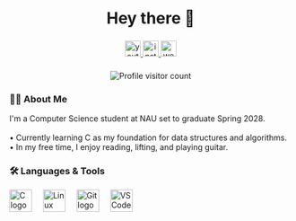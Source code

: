 <h1 align="center">Hey there 👋</h1>

###

<div align="center">
  <a target="_blank" rel="noopener noreferrer" href="https://www.youtube.com/@ariya_kc">
    <img src="https://img.shields.io/static/v1?message=Youtube&logo=youtube&label=&color=FF0000&logoColor=white&labelColor=&style=for-the-badge" height="28" alt="youtube logo" />
  </a>
  <a target="_blank" rel="noopener noreferrer" href="https://www.instagram.com/kacysouvanna">
    <img src="https://img.shields.io/static/v1?message=Instagram&logo=instagram&label=&color=E4405F&logoColor=white&labelColor=&style=for-the-badge" height="28" alt="instagram logo" />
  </a>
  <a target="_blank" rel="noopener noreferrer" href="https://sawkuro.github.io/My-Website/">
    <img src="https://img.shields.io/static/v1?message=Website&logo=googlesites&label=&color=4CAF50&logoColor=white&labelColor=&style=for-the-badge" height="28" alt="website logo" />
  </a>
</div>

###

<div align="center">
  <img src="https://count.getloli.com/@:sawkuro?theme=booru-r6gdrawfriends&padding=3&offset=3&scale=0.7&align=top&pixelated=1&darkmode=auto" alt="Profile visitor count" />
</div>

###

<h3 align="left">👩‍💻 About Me</h3>

<p align="left">
  I'm a Computer Science student at NAU set to graduate Spring 2028.<br><br>
  • Currently learning C as my foundation for data structures and algorithms.<br>
  • In my free time, I enjoy reading, lifting, and playing guitar.
</p>

###

<h3 align="left">🛠 Languages & Tools</h3>

<div align="left">
  <img src="https://cdn.jsdelivr.net/gh/devicons/devicon/icons/c/c-original.svg" height="40" alt="C logo" />
  <img width="12" />
  <img src="https://cdn.jsdelivr.net/gh/devicons/devicon/icons/linux/linux-original.svg" height="40" alt="Linux logo" />
  <img width="12" />
  <img src="https://cdn.jsdelivr.net/gh/devicons/devicon/icons/git/git-original.svg" height="40" alt="Git logo" />
  <img width="12" />
  <img src="https://cdn.jsdelivr.net/gh/devicons/devicon@latest/icons/neovim/neovim-original.svg" height="40" alt="VS Code logo" />
</div>
